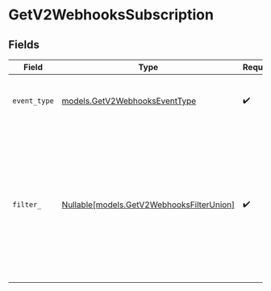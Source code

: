 # GetV2WebhooksSubscription


## Fields

| Field                                                                                                                  | Type                                                                                                                   | Required                                                                                                               | Description                                                                                                            | Example                                                                                                                |
| ---------------------------------------------------------------------------------------------------------------------- | ---------------------------------------------------------------------------------------------------------------------- | ---------------------------------------------------------------------------------------------------------------------- | ---------------------------------------------------------------------------------------------------------------------- | ---------------------------------------------------------------------------------------------------------------------- |
| `event_type`                                                                                                           | [models.GetV2WebhooksEventType](../models/getv2webhookseventtype.md)                                                   | :heavy_check_mark:                                                                                                     | Type of event the webhook is subscribed to.                                                                            | note.created                                                                                                           |
| `filter_`                                                                                                              | [Nullable[models.GetV2WebhooksFilterUnion]](../models/getv2webhooksfilterunion.md)                                     | :heavy_check_mark:                                                                                                     | Filters to determine whether the webhook event should be sent. If null, the filter always passes.                      | {<br/>"$and": [<br/>{<br/>"field": "parent_object_id",<br/>"operator": "equals",<br/>"value": "97052eb9-e65e-443f-a297-f2d9a4a7f795"<br/>}<br/>]<br/>} |
